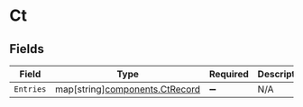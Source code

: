 # Ct


## Fields

| Field                                                                 | Type                                                                  | Required                                                              | Description                                                           |
| --------------------------------------------------------------------- | --------------------------------------------------------------------- | --------------------------------------------------------------------- | --------------------------------------------------------------------- |
| `Entries`                                                             | map[string][components.CtRecord](../../models/components/ctrecord.md) | :heavy_minus_sign:                                                    | N/A                                                                   |